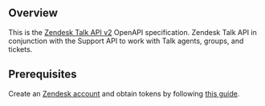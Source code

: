 ## Overview

This is the [Zendesk Talk API v2](https://developer.zendesk.com/api-reference/voice/talk-api/introduction/) OpenAPI specification. Zendesk Talk API in conjunction with the Support API to work with Talk agents, groups, and tickets.
## Prerequisites

 Create an [Zendesk account](https://www.zendesk.com/) and obtain tokens by following [this guide](https://developer.zendesk.com/api-reference/ticketing/introduction/#security-and-authentication).
